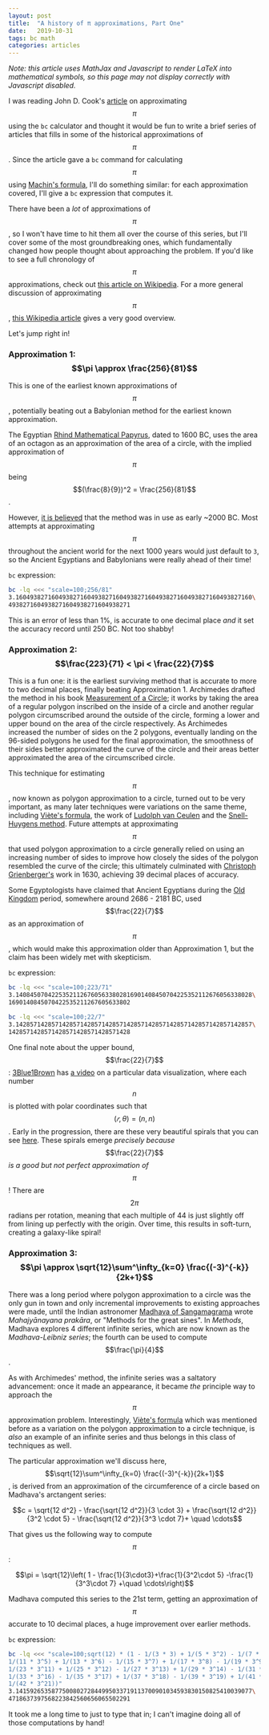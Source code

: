 ```yaml
---
layout: post
title:  "A history of π approximations, Part One"
date:   2019-10-31
tags: bc math
categories: articles
---
```


_Note: this article uses MathJax and Javascript to render LaTeX into mathematical symbols, so this page may not display correctly with Javascript disabled._

I was reading John D. Cook's [article](https://www.johndcook.com/blog/2019/10/29/computing-pi-with-bc/) on approximating $$\pi$$ using the `bc` calculator and thought it would be fun to write a brief series of articles that fills in some of the historical approximations of $$\pi$$.
Since the article gave a `bc` command for calculating $$\pi$$ using [Machin's formula](https://en.wikipedia.org/wiki/John_Machin), I'll do something similar: for each approximation covered, I'll give a `bc` expression that computes it.

There have been a _lot_ of approximations of $$\pi$$, so I won't have time to hit them all over the course of this series, but I'll cover some of the most groundbreaking ones, which fundamentally changed how people thought about approaching the problem.
If you'd like to see a full chronology of $$\pi$$ approximations, check out [this article on Wikipedia](https://en.wikipedia.org/wiki/Chronology_of_computation_of_%CF%80).
For a more general discussion of approximating $$\pi$$, [this Wikipedia article](https://en.wikipedia.org/wiki/Approximations_of_%CF%80) gives a very good overview.

Let's jump right in!

### Approximation 1: $$\pi \approx \frac{256}{81}$$

This is one of the earliest known approximations of $$\pi$$, potentially beating out a Babylonian method for the earliest known approximation.

The Egyptian [Rhind Mathematical Papyrus](https://en.wikipedia.org/wiki/Rhind_Mathematical_Papyrus), dated to 1600 BC, uses the area of an octagon as an approximation of the area of a circle, with the implied approximation of $$\pi$$ being $$(\frac{8}{9})^2 = \frac{256}{81}$$.

However, [it is believed](https://www.davidhbailey.com//dhbpapers/pi-quest.pdf) that the method was in use as early ~2000 BC.
Most attempts at approximating $$\pi$$ throughout the ancient world for the next 1000 years would just default to `3`, so the Ancient Egyptians and Babylonians were really ahead of their time!

`bc` expression:

```bash
bc -lq <<< "scale=100;256/81"
3.160493827160493827160493827160493827160493827160493827160493827160\
4938271604938271604938271604938271
```

This is an error of less than 1%, is accurate to one decimal place _and_ it set the accuracy record until 250 BC. Not too shabby!

### Approximation 2: $$\frac{223}{71} < \pi < \frac{22}{7}$$

This is a fun one: it is the earliest surviving method that is accurate to more to two decimal places, finally beating Approximation 1.
Archimedes drafted the method in his book [Measurement of a Circle](https://en.wikipedia.org/wiki/Measurement_of_a_Circle); it works by taking the area of a regular polygon inscribed on the inside of a circle and another regular polygon circumscribed around the outside of the circle, forming a lower and upper bound on the area of the circle respectively.
As Archimedes increased the number of sides on the 2 polygons, eventually landing on the 96-sided polygons he used for the final approximation, the smoothness of their sides better approximated the curve of the circle and their areas better approximated the area of the circumscribed circle.

This technique for estimating $$\pi$$, now known as polygon approximation to a circle, turned out to be very important, as many later techniques were variations on the same theme, including [Viète's formula](https://en.wikipedia.org/wiki/Vi%C3%A8te%27s_formula), the work of [Ludolph van Ceulen](https://en.wikipedia.org/wiki/Ludolph_van_Ceulen) and the [Snell-Huygens method](https://ijpam.eu/contents/2003-7-2/4/4.pdf).
Future attempts at approximating $$\pi$$ that used polygon approximation to a circle generally relied on using an increasing number of sides to improve how closely the sides of the polygon resembled the curve of the circle; this ultimately culminated with [Christoph Grienberger's](https://en.wikipedia.org/wiki/Christoph_Grienberger) work in 1630, achieving 39 decimal places of accuracy.

Some Egyptologists have claimed that Ancient Egyptians during the [Old Kingdom](https://en.wikipedia.org/wiki/Old_Kingdom_of_Egypt) period, somewhere around 2686 - 2181 BC, used $$\frac{22}{7}$$ as an approximation of $$\pi$$, which would make this approximation older than Approximation 1, but the claim has been widely met with skepticism.

`bc` expression:

```bash
bc -lq <<< "scale=100;223/71"
3.140845070422535211267605633802816901408450704225352112676056338028\
1690140845070422535211267605633802

bc -lq <<< "scale=100;22/7"
3.142857142857142857142857142857142857142857142857142857142857142857\
1428571428571428571428571428571428
```

One final note about the upper bound, $$\frac{22}{7}$$: [3Blue1Brown](https://www.youtube.com/channel/UCsIg9WMfxjZZvwROleiVsQg) has [a video](https://www.youtube.com/watch?v=EK32jo7i5LQ) on a particular data visualization, where each number $$n$$ is plotted with polar coordinates such that $$(𝑟, \theta) = (n, n)$$. Early in the progression, there are these very beautiful spirals that you can see [here](https://math.stackexchange.com/questions/885879/meaning-of-rays-in-polar-plot-of-prime-numbers/885894).
These spirals emerge _precisely because_ $$\frac{22}{7}$$ _is a good but not perfect approximation of_ $$\pi$$! There are $$2\pi$$ radians per rotation, meaning that each multiple of 44 is just slightly off from lining up perfectly with the origin.
Over time, this results in soft-turn, creating a galaxy-like spiral!

### Approximation 3: $$\pi \approx \sqrt{12}\sum^\infty_{k=0} \frac{(-3)^{-k}}{2k+1}$$

There was a long period where polygon approximation to a circle was the only gun in town and only incremental improvements to existing approaches were made, until the Indian astronomer [Madhava of Sangamagrama](https://en.wikipedia.org/wiki/Madhava_of_Sangamagrama) wrote _Mahajyānayana prakāra_, or "Methods for the great sines".
In _Methods_, Madhava explores 4 different infinite series, which are now known as the _Madhava-Leibniz series_; the fourth can be used to compute $$\frac{\pi}{4}$$.

As with Archimedes' method, the infinite series was a saltatory advancement: once it made an appearance, it became _the_ principle way to approach the $$\pi$$ approximation problem.
Interestingly, [Viète's formula](https://en.wikipedia.org/wiki/Vi%C3%A8te%27s_formula) which was mentioned before as a variation on the polygon approximation to a circle technique, is _also_ an example of an infinite series and thus belongs in this class of techniques as well.

The particular approximation we'll discuss here, $$\sqrt{12}\sum^\infty_{k=0} \frac{(-3)^{-k}}{2k+1}$$, is derived from an approximation of the circumference of a circle based on Madhava's arctangent series:

$$c = \sqrt{12 d^2} - \frac{\sqrt{12 d^2}}{3 \cdot 3} + \frac{\sqrt{12 d^2}}{3^2 \cdot 5} - \frac{\sqrt{12 d^2}}{3^3 \cdot 7}+ \quad \cdots$$

That gives us the following way to compute $$\pi$$:

$$\pi = \sqrt{12}\left( 1 - \frac{1}{3\cdot3}+\frac{1}{3^2\cdot 5} -\frac{1}{3^3\cdot 7} +\quad \cdots\right)$$

Madhava computed this series to the 21st term, getting an approximation of $$\pi$$ accurate to 10 decimal places, a huge improvement over earlier methods.

`bc` expression:

```bash
bc -lq <<< "scale=100;sqrt(12) * (1 - 1/(3 * 3) + 1/(5 * 3^2) - 1/(7 * 3^3) + 1/(9 * 3^4) - \
1/(11 * 3^5) + 1/(13 * 3^6) - 1/(15 * 3^7) + 1/(17 * 3^8) - 1/(19 * 3^9) + 1/(21 * 3^10) -  \
1/(23 * 3^11) + 1/(25 * 3^12) - 1/(27 * 3^13) + 1/(29 * 3^14) - 1/(31 * 3^15) +             \
1/(33 * 3^16) - 1/(35 * 3^17) + 1/(37 * 3^18) - 1/(39 * 3^19) + 1/(41 * 3^20) -             \
1/(42 * 3^21))"
3.141592653587750080272844995033719113700901034593830150825410039077\
4718637397568223842560656065502291
```

It took me a long time to just to type that in; I can't imagine doing all of those computations by hand!
